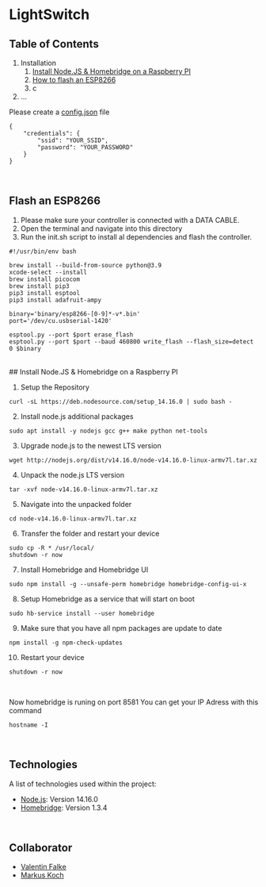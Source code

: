 # LightSwitch

## Table of Contents
1. Installation
    1. [Install Node.JS & Homebridge on a Raspberry PI](#install-node-and-homebridge)
    2. [How to flash an ESP8266](#flash-a-esp)
    3. c
2. ...


Please create a [config.json](./controller/boot/config.json) file
```
{
    "credentials": {
        "ssid": "YOUR_SSID",
        "password": "YOUR_PASSWORD"
    }
}
```

</br>

## Flash an ESP8266
1. Please make sure your controller is connected with a DATA CABLE.
2. Open the terminal and navigate into this directory
3. Run the init.sh script to install al dependencies and flash the controller.
```
#!/usr/bin/env bash

brew install --build-from-source python@3.9
xcode-select --install
brew install picocom
brew install pip3
pip3 install esptool
pip3 install adafruit-ampy

binary='binary/esp8266-[0-9]*-v*.bin'
port='/dev/cu.usbserial-1420'

esptool.py --port $port erase_flash
esptool.py --port $port --baud 460800 write_flash --flash_size=detect 0 $binary
```

</br>
## Install Node.JS & Homebridge on a Raspberry PI

1. Setup the Repository
```
curl -sL https://deb.nodesource.com/setup_14.16.0 | sudo bash -
````

2. Install node.js additional packages
```
sudo apt install -y nodejs gcc g++ make python net-tools
```

3. Upgrade node.js to the newest LTS version
```
wget http://nodejs.org/dist/v14.16.0/node-v14.16.0-linux-armv7l.tar.xz
```

4. Unpack the node.js LTS version
```
tar -xvf node-v14.16.0-linux-armv7l.tar.xz
```

5. Navigate into the unpacked folder
```
cd node-v14.16.0-linux-armv7l.tar.xz
````

6. Transfer the folder and restart your device
```
sudo cp -R * /usr/local/
shutdown -r now
```

7. Install Homebridge and Homebridge UI
```
sudo npm install -g --unsafe-perm homebridge homebridge-config-ui-x
```

8. Setup Homebridge as a service that will start on boot
```
sudo hb-service install --user homebridge
```

9. Make sure that you have all npm packages are update to date
```
npm install -g npm-check-updates
```

10. Restart your device
```
shutdown -r now
```

</br>

Now homebridge is runing on port 8581
You can get your IP Adress with this command
```
hostname -I
```

</br>

## Technologies
A list of technologies used within the project:
* [Node.js](https://nodejs.org): Version 14.16.0
* [Homebridge](https://homebridge.io): Version 1.3.4

</br>

## Collaborator

* [Valentin Falke](https://github.com/vale700)</br>
* [Markus Koch](https://github.com/markuskooche)
